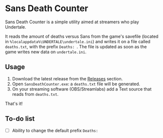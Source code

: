 # Sans Death Counter

Sans Death Counter is a simple utility aimed at streamers who play Undertale.

It reads the amount of deaths versus Sans from the game's savefile (located in `%localappdata%\UNDERTALE\undertale.ini`) and writes it on a file called `deaths.txt`, with the prefix `Deaths: `. The file is updated as soon as the game writes new data on `undertale.ini`.

## Usage

1. Download the latest release from the [Releases](https://github.com/DjMike238/SansDeathCounter/releases) section.
2. Open `SansDeathCounter.exe`: a `deaths.txt` file will be generated.
3. On your streaming software (OBS/Streamlabs) add a Text source that reads from `deaths.txt`.

That's it!

## To-do list

- [ ] Ability to change the default prefix `Deaths: `
